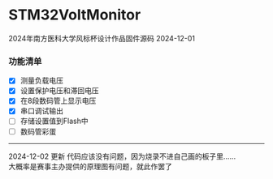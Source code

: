 # STM32VoltMonitor
2024年南方医科大学风标杯设计作品固件源码 2024-12-01
<br>
### 功能清单
- [x] 测量负载电压
- [x] 设置保护电压和滞回电压
- [x] 在8段数码管上显示电压
- [x] 串口调试输出
- [ ] 存储设置值到Flash中
- [ ] 数码管彩蛋
---
2024-12-02 更新
代码应该没有问题，因为烧录不进自己画的板子里……<br>
大概率是赛事主办提供的原理图有问题，就此作罢了
